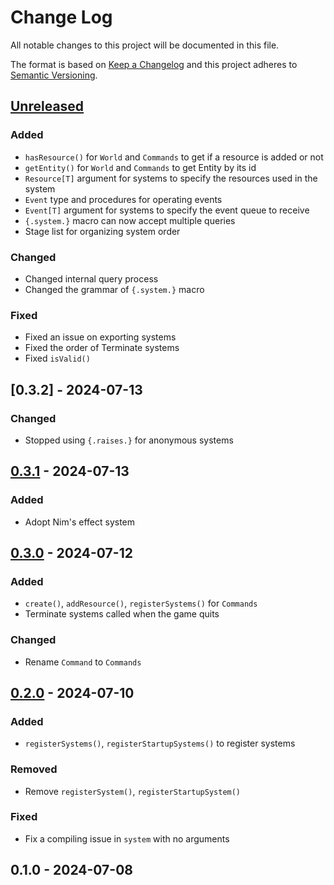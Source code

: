 # Change Log
All notable changes to this project will be documented in this file.

The format is based on [Keep a Changelog](http://keepachangelog.com/)
and this project adheres to [Semantic Versioning](http://semver.org/).

## [Unreleased]
### Added
- `hasResource()` for `World` and `Commands` to get if a resource is added or not
- `getEntity()` for `World` and `Commands` to get Entity by its id
- `Resource[T]` argument for systems to specify the resources used in the system
- `Event` type and procedures for operating events
- `Event[T]` argument for systems to specify the event queue to receive
- `{.system.}` macro can now accept multiple queries
- Stage list for organizing system order

### Changed
- Changed internal query process
- Changed the grammar of `{.system.}` macro

### Fixed
- Fixed an issue on exporting systems
- Fixed the order of Terminate systems
- Fixed `isValid()`

## [0.3.2] - 2024-07-13
### Changed
- Stopped using `{.raises.}` for anonymous systems

## [0.3.1] - 2024-07-13
### Added
- Adopt Nim's effect system

## [0.3.0] - 2024-07-12
### Added
- `create()`, `addResource()`, `registerSystems()` for `Commands`
- Terminate systems called when the game quits

### Changed
- Rename `Command` to `Commands`

## [0.2.0] - 2024-07-10
### Added
- `registerSystems()`, `registerStartupSystems()` to register systems

### Removed
- Remove `registerSystem()`, `registerStartupSystem()`

### Fixed
- Fix a compiling issue in `system` with no arguments

## 0.1.0 - 2024-07-08

[Unreleased]: https://github.com/glassesneo/ecslib/compare/0.3.1...HEAD
[0.3.1]: https://github.com/glassesneo/ecslib/compare/0.3.0...0.3.1
[0.3.0]: https://github.com/glassesneo/ecslib/compare/0.2.0...0.3.0
[0.2.0]: https://github.com/glassesneo/ecslib/compare/0.1.0...0.2.0
